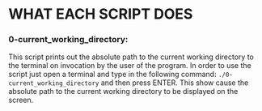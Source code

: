# WHAT EACH SCRIPT DOES

### 0-current_working_directory: 
This script prints out the absolute path to the current working directory to the terminal on invocation by the user of the program. In order to use the script just open a terminal and type in the following command:
`./0-current_working_directory`
and then press ENTER. This show cause the absolute path to the current working directory to be displayed on the screen. 
